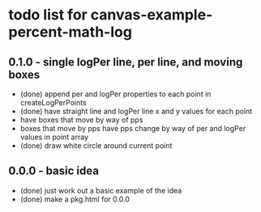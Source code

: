 # todo list for canvas-example-percent-math-log

## 0.1.0 - single logPer line, per line, and moving boxes
* (done) append per and logPer properties to each point in createLogPerPoints
* (done) have straight line and logPer line x and y values for each point
* have boxes that move by way of pps
* boxes that move by pps have pps change by way of per and logPer values in point array
* (done) draw white circle around current point

## 0.0.0 - basic idea
* (done) just work out a basic example of the idea
* (done) make a pkg.html for 0.0.0
